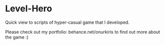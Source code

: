 # Level-Hero
Quick view to scripts of hyper-casual game that I developed.

Please check out my portfolio: behance.net/onurkiris to find out more about the game :)
